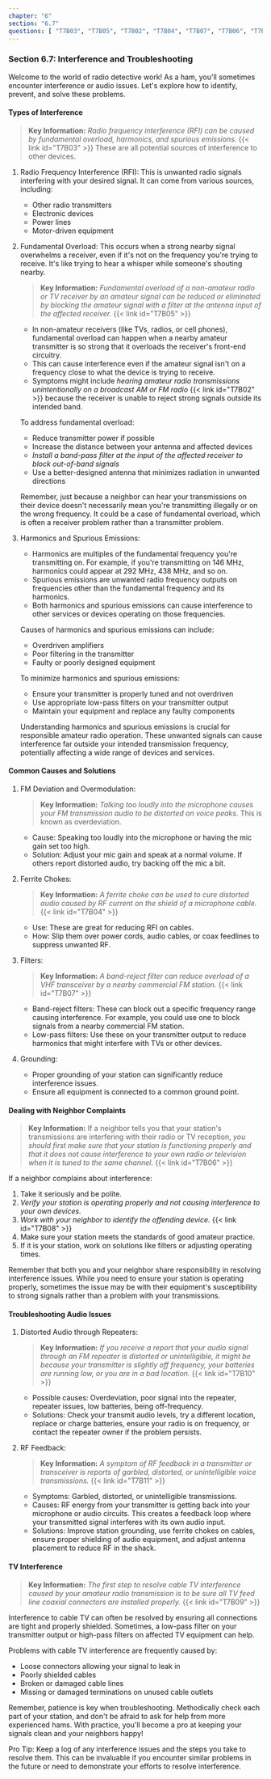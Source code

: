 ```yaml
---
chapter: "6"
section: "6.7"
questions: [ "T7B03", "T7B05", "T7B02", "T7B04", "T7B07", "T7B06", "T7B08", "T7B10", "T7B11", "T7B09" ]
---
```


### Section 6.7: Interference and Troubleshooting

Welcome to the world of radio detective work! As a ham, you'll sometimes encounter interference or audio issues. Let's explore how to identify, prevent, and solve these problems.

#### Types of Interference

> **Key Information:** *Radio frequency interference (RFI) can be caused by fundamental overload, harmonics, and spurious emissions.* {{< link id="T7B03" >}} These are all potential sources of interference to other devices.

1. Radio Frequency Interference (RFI): This is unwanted radio signals interfering with your desired signal. It can come from various sources, including:
   - Other radio transmitters
   - Electronic devices
   - Power lines
   - Motor-driven equipment

2. Fundamental Overload: 
   This occurs when a strong nearby signal overwhelms a receiver, even if it's not on the frequency you're trying to receive. It's like trying to hear a whisper while someone's shouting nearby.

   > **Key Information:** *Fundamental overload of a non-amateur radio or TV receiver by an amateur signal can be reduced or eliminated by blocking the amateur signal with a filter at the antenna input of the affected receiver.* {{< link id="T7B05" >}}

   - In non-amateur receivers (like TVs, radios, or cell phones), fundamental overload can happen when a nearby amateur transmitter is so strong that it overloads the receiver's front-end circuitry.
   - This can cause interference even if the amateur signal isn't on a frequency close to what the device is trying to receive.
   - Symptoms might include *hearing amateur radio transmissions unintentionally on a broadcast AM or FM radio* {{< link id="T7B02" >}} because the receiver is unable to reject strong signals outside its intended band.

   To address fundamental overload:
   - Reduce transmitter power if possible
   - Increase the distance between your antenna and affected devices
   - *Install a band-pass filter at the input of the affected receiver to block out-of-band signals*
   - Use a better-designed antenna that minimizes radiation in unwanted directions

   Remember, just because a neighbor can hear your transmissions on their device doesn't necessarily mean you're transmitting illegally or on the wrong frequency. It could be a case of fundamental overload, which is often a receiver problem rather than a transmitter problem.

3. Harmonics and Spurious Emissions:
   - Harmonics are multiples of the fundamental frequency you're transmitting on. For example, if you're transmitting on 146 MHz, harmonics could appear at 292 MHz, 438 MHz, and so on.
   - Spurious emissions are unwanted radio frequency outputs on frequencies other than the fundamental frequency and its harmonics.
   - Both harmonics and spurious emissions can cause interference to other services or devices operating on those frequencies.

   Causes of harmonics and spurious emissions can include:
   - Overdriven amplifiers
   - Poor filtering in the transmitter
   - Faulty or poorly designed equipment

   To minimize harmonics and spurious emissions:
   - Ensure your transmitter is properly tuned and not overdriven
   - Use appropriate low-pass filters on your transmitter output
   - Maintain your equipment and replace any faulty components

   Understanding harmonics and spurious emissions is crucial for responsible amateur radio operation. These unwanted signals can cause interference far outside your intended transmission frequency, potentially affecting a wide range of devices and services.

#### Common Causes and Solutions

1. FM Deviation and Overmodulation: 
   > **Key Information:** *Talking too loudly into the microphone causes your FM transmission audio to be distorted on voice peaks.* This is known as overdeviation.

   - Cause: Speaking too loudly into the microphone or having the mic gain set too high.
   - Solution: Adjust your mic gain and speak at a normal volume. If others report distorted audio, try backing off the mic a bit.

2. Ferrite Chokes:
   > **Key Information:** *A ferrite choke can be used to cure distorted audio caused by RF current on the shield of a microphone cable.* {{< link id="T7B04" >}}

   - Use: These are great for reducing RFI on cables.
   - How: Slip them over power cords, audio cables, or coax feedlines to suppress unwanted RF.

3. Filters:
   > **Key Information:** *A band-reject filter can reduce overload of a VHF transceiver by a nearby commercial FM station.* {{< link id="T7B07" >}}

   - Band-reject filters: These can block out a specific frequency range causing interference. For example, you could use one to block signals from a nearby commercial FM station.
   - Low-pass filters: Use these on your transmitter output to reduce harmonics that might interfere with TVs or other devices.

4. Grounding:
   - Proper grounding of your station can significantly reduce interference issues.
   - Ensure all equipment is connected to a common ground point.

#### Dealing with Neighbor Complaints

> **Key Information:** If a neighbor tells you that your station's transmissions are interfering with their radio or TV reception, *you should first make sure that your station is functioning properly and that it does not cause interference to your own radio or television when it is tuned to the same channel*. {{< link id="T7B06" >}}

If a neighbor complains about interference:

1. Take it seriously and be polite.
2. *Verify your station is operating properly and not causing interference to your own devices.*
3. *Work with your neighbor to identify the offending device.* {{< link id="T7B08" >}}
4. Make sure your station meets the standards of good amateur practice.
5. If it is your station, work on solutions like filters or adjusting operating times.

Remember that both you and your neighbor share responsibility in resolving interference issues. While you need to ensure your station is operating properly, sometimes the issue may be with their equipment's susceptibility to strong signals rather than a problem with your transmissions.

#### Troubleshooting Audio Issues

1. Distorted Audio through Repeaters:

   > **Key Information:** *If you receive a report that your audio signal through an FM repeater is distorted or unintelligible, it might be because your transmitter is slightly off frequency, your batteries are running low, or you are in a bad location.* {{< link id="T7B10" >}}

   - Possible causes: Overdeviation, poor signal into the repeater, repeater issues, low batteries, being off-frequency.
   - Solutions: Check your transmit audio levels, try a different location, replace or charge batteries, ensure your radio is on frequency, or contact the repeater owner if the problem persists.

2. RF Feedback:

   > **Key Information:** *A symptom of RF feedback in a transmitter or transceiver is reports of garbled, distorted, or unintelligible voice transmissions.* {{< link id="T7B11" >}}

   - Symptoms: Garbled, distorted, or unintelligible transmissions.
   - Causes: RF energy from your transmitter is getting back into your microphone or audio circuits. This creates a feedback loop where your transmitted signal interferes with its own audio input.
   - Solutions: Improve station grounding, use ferrite chokes on cables, ensure proper shielding of audio equipment, and adjust antenna placement to reduce RF in the shack.

#### TV Interference

> **Key Information:** *The first step to resolve cable TV interference caused by your amateur radio transmission is to be sure all TV feed line coaxial connectors are installed properly.* {{< link id="T7B09" >}}

Interference to cable TV can often be resolved by ensuring all connections are tight and properly shielded. Sometimes, a low-pass filter on your transmitter output or high-pass filters on affected TV equipment can help.

Problems with cable TV interference are frequently caused by:
- Loose connectors allowing your signal to leak in
- Poorly shielded cables
- Broken or damaged cable lines
- Missing or damaged terminations on unused cable outlets

Remember, patience is key when troubleshooting. Methodically check each part of your station, and don't be afraid to ask for help from more experienced hams. With practice, you'll become a pro at keeping your signals clean and your neighbors happy!

Pro Tip: Keep a log of any interference issues and the steps you take to resolve them. This can be invaluable if you encounter similar problems in the future or need to demonstrate your efforts to resolve interference.
